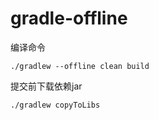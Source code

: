# gradle-offline

编译命令
```
./gradlew --offline clean build
```

提交前下载依赖jar
```
./gradlew copyToLibs
```
